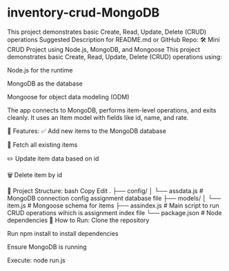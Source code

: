 # inventory-crud-MongoDB
This project demonstrates basic Create, Read, Update, Delete (CRUD) operations 
Suggested Description for README.md or GitHub Repo:
🛠️ Mini CRUD Project using Node.js, MongoDB, and Mongoose
This project demonstrates basic Create, Read, Update, Delete (CRUD) operations using:

Node.js for the runtime

MongoDB as the database

Mongoose for object data modeling (ODM)

The app connects to MongoDB, performs item-level operations, and exits cleanly. It uses an Item model with fields like id, name, and rate.

🔧 Features:
✅ Add new items to the MongoDB database

📄 Fetch all existing items

✏️ Update item data based on id

🗑️ Delete item by id

📁 Project Structure:
bash
Copy
Edit
.
├── config/
│   └── assdata.js         # MongoDB connection config assignment database file
├── models/
│   └── item.js            # Mongoose schema for items
├── assindex.js                 # Main script to run CRUD operations wihich is assignment index file
└── package.json           # Node dependencies
🚀 How to Run:
Clone the repository

Run npm install to install dependencies

Ensure MongoDB is running

Execute: node run.js
